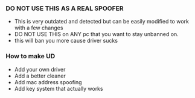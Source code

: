 ### DO NOT USE THIS AS A REAL SPOOFER
- This is very outdated and detected but can be easily modified to work with a few changes
- DO NOT USE THIS on ANY pc that you want to stay unbanned on.
- this will ban you more cause driver sucks

### How to make UD
- Add your own driver
- Add a better cleaner
- Add mac address spoofing
- Add key system that actually works
